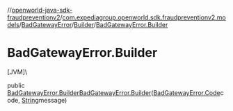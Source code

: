 //[openworld-java-sdk-fraudpreventionv2](../../../../index.md)/[com.expediagroup.openworld.sdk.fraudpreventionv2.models](../../index.md)/[BadGatewayError](../index.md)/[Builder](index.md)/[BadGatewayError.Builder](-bad-gateway-error.-builder.md)

# BadGatewayError.Builder

[JVM]\

public [BadGatewayError.Builder](index.md)[BadGatewayError.Builder](-bad-gateway-error.-builder.md)([BadGatewayError.Code](../-code/index.md)code, [String](https://docs.oracle.com/javase/8/docs/api/java/lang/String.html)message)
